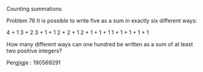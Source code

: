 
Counting summations

Problem 76
It is possible to write five as a sum in exactly six different ways:

4 + 1
3 + 2
3 + 1 + 1
2 + 2 + 1
2 + 1 + 1 + 1
1 + 1 + 1 + 1 + 1

How many different ways can one hundred be written as a sum of at least two positive integers?


Pergjigje :  190569291
